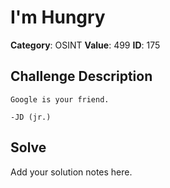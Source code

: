 # I'm Hungry
**Category**: OSINT
**Value**: 499
**ID**: 175

## Challenge Description
```
Google is your friend.

-JD (jr.)
```

## Solve
Add your solution notes here.
